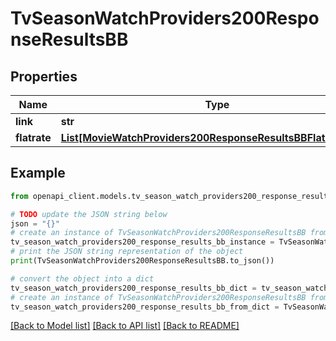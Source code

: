 # TvSeasonWatchProviders200ResponseResultsBB


## Properties

Name | Type | Description | Notes
------------ | ------------- | ------------- | -------------
**link** | **str** |  | [optional] 
**flatrate** | [**List[MovieWatchProviders200ResponseResultsBBFlatrateInner]**](MovieWatchProviders200ResponseResultsBBFlatrateInner.md) |  | [optional] 

## Example

```python
from openapi_client.models.tv_season_watch_providers200_response_results_bb import TvSeasonWatchProviders200ResponseResultsBB

# TODO update the JSON string below
json = "{}"
# create an instance of TvSeasonWatchProviders200ResponseResultsBB from a JSON string
tv_season_watch_providers200_response_results_bb_instance = TvSeasonWatchProviders200ResponseResultsBB.from_json(json)
# print the JSON string representation of the object
print(TvSeasonWatchProviders200ResponseResultsBB.to_json())

# convert the object into a dict
tv_season_watch_providers200_response_results_bb_dict = tv_season_watch_providers200_response_results_bb_instance.to_dict()
# create an instance of TvSeasonWatchProviders200ResponseResultsBB from a dict
tv_season_watch_providers200_response_results_bb_from_dict = TvSeasonWatchProviders200ResponseResultsBB.from_dict(tv_season_watch_providers200_response_results_bb_dict)
```
[[Back to Model list]](../README.md#documentation-for-models) [[Back to API list]](../README.md#documentation-for-api-endpoints) [[Back to README]](../README.md)


